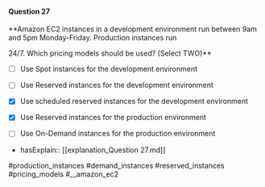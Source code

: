 #### Question  27


**Amazon EC2 instances in a development environment run between 9am and 5pm Monday-Friday. Production instances run

24/7. Which pricing models should be used? (Select TWO)**


- [ ] Use Spot instances for the development environment


- [ ] Use Reserved instances for the development environment


- [x] Use scheduled reserved instances for the development environment


- [x] Use Reserved instances for the production environment


- [ ] Use On-Demand instances for the production environment



- hasExplain:: [[explanation_Question  27.md]]

#production_instances #demand_instances #reserved_instances #pricing_models #*_*_amazon_ec2 